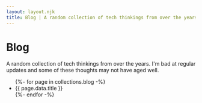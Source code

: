 ```yaml
---
layout: layout.njk
title: Blog | A random collection of tech thinkings from over the years
---
```


# Blog
A random collection of tech thinkings from over the years. I'm bad at regular updates and some of these thoughts may not have aged well.

<ul>
{%- for page in collections.blog -%}
<li>
{{ page.data.title }}
</li>
{%- endfor -%}
</ul>
